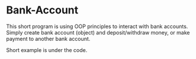 # Bank-Account
This short program is using OOP principles to interact with bank accounts.
Simply create bank account (object) and deposit/withdraw money,
or make payment to another bank account.

Short example is under the code.
